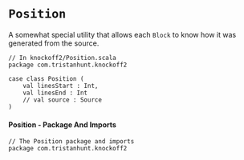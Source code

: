 `Position`
==========

A somewhat special utility that allows each `Block` to know how it was
generated from the source.

    // In knockoff2/Position.scala
    package com.tristanhunt.knockoff2
    
    case class Position (
        val linesStart : Int,
        val linesEnd : Int
        // val source : Source
    )

#### Position - Package And Imports

    // The Position package and imports
    package com.tristanhunt.knockoff2